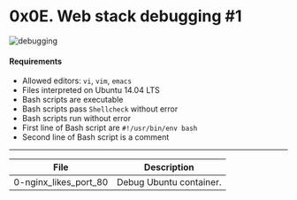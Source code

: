 # 0x0E. Web stack debugging #1
![debugging](https://static.interestingengineering.com/images/SEPTEMBER/sizes/computer_bug_-_debug_resize_md.jpg)
#### Requirements
- Allowed editors: `vi`, `vim`, `emacs`
- Files interpreted on Ubuntu 14.04 LTS
- Bash scripts are executable
- Bash scripts pass `Shellcheck` without error
- Bash scripts run without error
- First line of Bash script are `#!/usr/bin/env bash`
- Second line of Bash script is a comment

---
File | Description
-----|------------
0-nginx\_likes\_port\_80 | Debug Ubuntu container.
